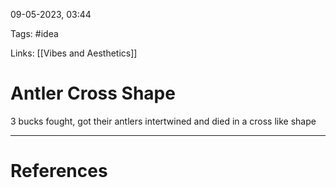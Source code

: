 09-05-2023, 03:44

Tags: #idea 

Links: [[Vibes and Aesthetics]]

# Antler Cross Shape


3 bucks fought, got their antlers intertwined and died in a cross like shape


---
# References